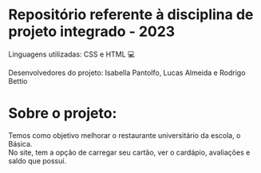 # Repositório referente à disciplina de projeto integrado - 2023
Linguagens utilizadas: CSS e HTML :computer:
 <br />
 
Desenvolvedores do projeto: Isabella Pantolfo, Lucas Almeida e Rodrigo Bettio

# Sobre o projeto:
Temos como objetivo melhorar o restaurante universitário da escola, o Básica.
 <br />
No site, tem a opção de carregar seu cartão, ver o cardápio, avaliações e saldo que possuí. 
